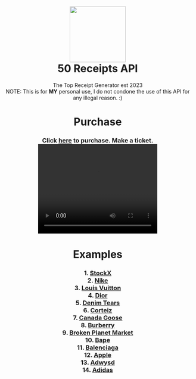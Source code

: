 <h1 align="center">
	<img src="https://50receipts.com/img/50s.png" width="150px"><br>
    50 Receipts API
</h1>
<p align="center">
	The Top Receipt Generator est 2023<br>NOTE: This is for <b>MY</b> personal use, I do not condone the use of this API for any illegal reason. :)</br>
</p>

</h1>
<h1 align="center">
	Purchase
</h1>
<h3 align="center">
Click <a href="https://50receipts.com/join">here</a> to purchase. Make a ticket.
	<video width="320" height="240" controls>
	  <source src="https://github.com/fin702106/50-Receipts-API/blob/main/examples/video/video.mp4" type="video/mp4">
	  Your browser does not support the video tag.
	</video>
</h3>

<h1 align="center">
	Examples
</h1>
<h3 align="center">
1. <a href='https://github.com/fin702106/50-Receipts-API/blob/main/examples/stockx.py'>StockX</a><br>
2. <a href='https://github.com/fin702106/50-Receipts-API/blob/main/examples/nike.py'>Nike</a><br>
3. <a href='https://github.com/fin702106/50-Receipts-API/blob/main/examples/louisvuitton.py'>Louis Vuitton</a><br>
4. <a href='https://github.com/fin702106/50-Receipts-API/blob/main/examples/dior.py'>Dior</a><br>
5. <a href='https://github.com/fin702106/50-Receipts-API/blob/main/examples/denimtears.py'>Denim Tears</a><br>
6. <a href='https://github.com/fin702106/50-Receipts-API/blob/main/examples/corteiz.py'>Corteiz</a><br>
7. <a href='https://github.com/fin702106/50-Receipts-API/blob/main/examples/canadagoose.py'>Canada Goose</a><br>
8. <a href='https://github.com/fin702106/50-Receipts-API/blob/main/examples/burberry.py'>Burberry</a><br>
9. <a href='https://github.com/fin702106/50-Receipts-API/blob/main/examples/bpm.py'>Broken Planet Market</a><br>
10. <a href='https://github.com/fin702106/50-Receipts-API/blob/main/examples/bape.py'>Bape</a><br>
11. <a href='https://github.com/fin702106/50-Receipts-API/blob/main/examples/balenciaga.py'>Balenciaga</a><br>
12. <a href='https://github.com/fin702106/50-Receipts-API/blob/main/examples/apple.py'>Apple</a><br>
13. <a href='https://github.com/fin702106/50-Receipts-API/blob/main/examples/adwysd.py'>Adwysd</a><br>
14. <a href='https://github.com/fin702106/50-Receipts-API/blob/main/examples/adidas.py'>Adidas</a><br>
</h3>

